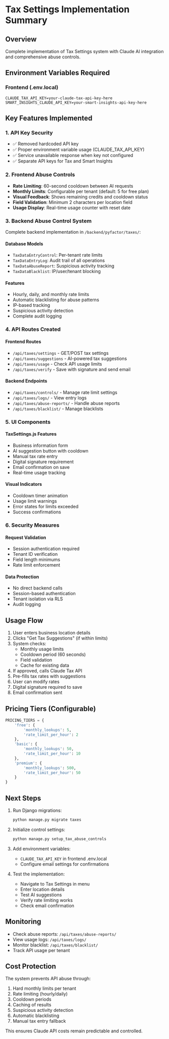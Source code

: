 # Tax Settings Implementation Summary

## Overview
Complete implementation of Tax Settings system with Claude AI integration and comprehensive abuse controls.

## Environment Variables Required

### Frontend (.env.local)
```
CLAUDE_TAX_API_KEY=your-claude-tax-api-key-here
SMART_INSIGHTS_CLAUDE_API_KEY=your-smart-insights-api-key-here
```

## Key Features Implemented

### 1. API Key Security
- ✅ Removed hardcoded API key
- ✅ Proper environment variable usage (CLAUDE_TAX_API_KEY)
- ✅ Service unavailable response when key not configured
- ✅ Separate API keys for Tax and Smart Insights

### 2. Frontend Abuse Controls
- **Rate Limiting**: 60-second cooldown between AI requests
- **Monthly Limits**: Configurable per tenant (default: 5 for free plan)
- **Visual Feedback**: Shows remaining credits and cooldown status
- **Field Validation**: Minimum 2 characters per location field
- **Usage Display**: Real-time usage counter with reset date

### 3. Backend Abuse Control System
Complete backend implementation in `/backend/pyfactor/taxes/`:

#### Database Models
- `TaxDataEntryControl`: Per-tenant rate limits
- `TaxDataEntryLog`: Audit trail of all operations
- `TaxDataAbuseReport`: Suspicious activity tracking
- `TaxDataBlacklist`: IP/user/tenant blocking

#### Features
- Hourly, daily, and monthly rate limits
- Automatic blacklisting for abuse patterns
- IP-based tracking
- Suspicious activity detection
- Complete audit logging

### 4. API Routes Created

#### Frontend Routes
- `/api/taxes/settings` - GET/POST tax settings
- `/api/taxes/suggestions` - AI-powered tax suggestions
- `/api/taxes/usage` - Check API usage limits
- `/api/taxes/verify` - Save with signature and send email

#### Backend Endpoints
- `/api/taxes/controls/` - Manage rate limit settings
- `/api/taxes/logs/` - View entry logs
- `/api/taxes/abuse-reports/` - Handle abuse reports
- `/api/taxes/blacklist/` - Manage blacklists

### 5. UI Components

#### TaxSettings.js Features
- Business information form
- AI suggestion button with cooldown
- Manual tax rate entry
- Digital signature requirement
- Email confirmation on save
- Real-time usage tracking

#### Visual Indicators
- Cooldown timer animation
- Usage limit warnings
- Error states for limits exceeded
- Success confirmations

### 6. Security Measures

#### Request Validation
- Session authentication required
- Tenant ID verification
- Field length minimums
- Rate limit enforcement

#### Data Protection
- No direct backend calls
- Session-based authentication
- Tenant isolation via RLS
- Audit logging

## Usage Flow

1. User enters business location details
2. Clicks "Get Tax Suggestions" (if within limits)
3. System checks:
   - Monthly usage limits
   - Cooldown period (60 seconds)
   - Field validation
   - Cache for existing data
4. If approved, calls Claude Tax API
5. Pre-fills tax rates with suggestions
6. User can modify rates
7. Digital signature required to save
8. Email confirmation sent

## Pricing Tiers (Configurable)

```python
PRICING_TIERS = {
    'free': {
        'monthly_lookups': 5,
        'rate_limit_per_hour': 2
    },
    'basic': {
        'monthly_lookups': 50,
        'rate_limit_per_hour': 10
    },
    'premium': {
        'monthly_lookups': 500,
        'rate_limit_per_hour': 50
    }
}
```

## Next Steps

1. Run Django migrations:
   ```bash
   python manage.py migrate taxes
   ```

2. Initialize control settings:
   ```bash
   python manage.py setup_tax_abuse_controls
   ```

3. Add environment variables:
   - `CLAUDE_TAX_API_KEY` in frontend .env.local
   - Configure email settings for confirmations

4. Test the implementation:
   - Navigate to Tax Settings in menu
   - Enter location details
   - Test AI suggestions
   - Verify rate limiting works
   - Check email confirmation

## Monitoring

- Check abuse reports: `/api/taxes/abuse-reports/`
- View usage logs: `/api/taxes/logs/`
- Monitor blacklist: `/api/taxes/blacklist/`
- Track API usage per tenant

## Cost Protection

The system prevents API abuse through:
1. Hard monthly limits per tenant
2. Rate limiting (hourly/daily)
3. Cooldown periods
4. Caching of results
5. Suspicious activity detection
6. Automatic blacklisting
7. Manual tax entry fallback

This ensures Claude API costs remain predictable and controlled.